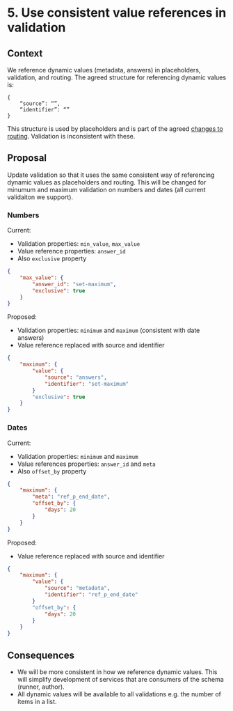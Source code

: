 # 5. Use consistent value references in validation

## Context

We reference dynamic values (metadata, answers) in placeholders, validation, and routing. The agreed structure for referencing dynamic values is:

```
{
    “source”: “”,
    “identifier”: “”
}
```

This structure is used by placeholders and is part of the agreed [changes to routing](https://github.com/ONSdigital/eq-schema-validator/blob/v3/doc/decisions/0004-extend-and-improve-routing-rules.md). Validation is inconsistent with these.

## Proposal

Update validation so that it uses the same consistent way of referencing dynamic values as placeholders and routing. This will be changed for minumum and maximum validation on numbers and dates (all current validaiton we support). 

### Numbers 

Current:

- Validation properties: `min_value`, `max_value`
- Value reference properties: `answer_id` 
- Also `exclusive` property

```json
{
    "max_value": {
        "answer_id": "set-maximum",
        "exclusive": true
    }
}
```

Proposed:

- Validation properties: `minimum` and `maximum` (consistent with date answers)
- Value reference replaced with source and identifier

```json
{
    "maximum": {
        "value": {
            "source": "answers",
            "identifier": "set-maximum"
        }
        "exclusive": true
    }
}
```

### Dates

Current:

- Validation properties: `minimum` and `maximum` 
- Value references properties: `answer_id` and `meta`
- Also `offset_by` property

```json
{
    "maximum": {
        "meta": "ref_p_end_date",
        "offset_by": {
            "days": 20
        }
    }
}
```

Proposed:

- Value reference replaced with source and identifier

```json
{
    "maximum": {
        "value": {
            "source": "metadata",
            "identifier": "ref_p_end_date"
        }
        "offset_by": {
            "days": 20
        }
    }
}
```

## Consequences

- We will be more consistent in how we reference dynamic values. This will simplify development of services that are consumers of the schema (runner, author).
- All dynamic values will be available to all validations e.g. the number of items in a list.

